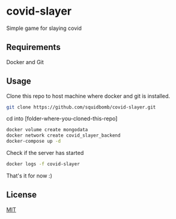 # covid-slayer
Simple game for slaying covid

## Requirements

Docker and Git

## Usage

Clone this repo to host machine where docker and git is installed.

```bash
git clone https://github.com/squidbomb/covid-slayer.git
```

cd into [folder-where-you-cloned-this-repo]

```bash
docker volume create mongodata
docker network create covid_slayer_backend
docker-compose up -d
```

Check if the server has started

```bash
docker logs -f covid-slayer
```

That's it for now :)

## License
[MIT](https://choosealicense.com/licenses/mit/)

